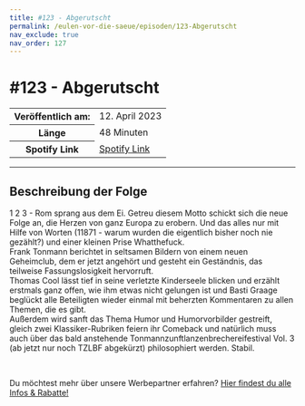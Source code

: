 ```yaml
---
title: #123 - Abgerutscht
permalink: /eulen-vor-die-saeue/episoden/123-Abgerutscht
nav_exclude: true
nav_order: 127
---
```


# #123 - Abgerutscht
<table class="resp-table dcf-table dcf-table-responsive dcf-table-bordered dcf-table-striped dcf-w-100%">
                    <tbody>
                        <tr>
                            <th scope="row">Veröffentlich am:</th>
                            <td data-label="Veröffentlich am:">12. April 2023</td>
                        </tr>
                        <tr>
                            <th scope="row">Länge </th>
                            <td data-label="Länge ">48 Minuten</td>
                        </tr><tr>
                                <th scope="row">Spotify Link</th>
                                <td data-label="Spotify Link"><a href="https://open.spotify.com/episode/4bNIcKdTBDJf3Yiopg2CER">Spotify Link</a></td>
                            </tr></tbody>
                </table>

***

## Beschreibung der Folge

<div>
<p>1 2 3 - Rom sprang aus dem Ei. Getreu diesem Motto schickt sich die neue Folge an, die Herzen von ganz Europa zu erobern. Und das alles nur mit Hilfe von Worten (11871 - warum wurden die eigentlich bisher noch nie gezählt?) und einer kleinen Prise Whatthefuck.<br/>Frank Tonmann berichtet in seltsamen Bildern von einem neuen Geheimclub, dem er jetzt angehört und gesteht ein Geständnis, das teilweise Fassungslosigkeit hervorruft.<br/>Thomas Cool lässt tief in seine verletzte Kinderseele blicken und erzählt erstmals ganz offen, wie ihm etwas nicht gelungen ist und Basti Graage beglückt alle Beteiligten wieder einmal mit beherzten Kommentaren zu allen Themen, die es gibt. <br/>Außerdem wird sanft das Thema Humor und Humorvorbilder gestreift, gleich zwei Klassiker-Rubriken feiern ihr Comeback und natürlich muss auch über das bald anstehende Tonmannzunftlanzenbrechereifestival Vol. 3 (ab jetzt nur noch TZLBF abgekürzt) philosophiert werden. Stabil.</p><br/><p>Du möchtest mehr über unsere Werbepartner erfahren? <a href="https://linktr.ee/EulenvordieSaeue" rel="nofollow">Hier findest du alle Infos &amp; Rabatte!</a></p>  
</div>

